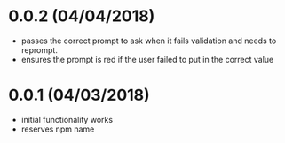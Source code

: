 # 0.0.2 (04/04/2018)

- passes the correct prompt to ask when it fails validation and needs to reprompt.
- ensures the prompt is red if the user failed to put in the correct value

# 0.0.1 (04/03/2018)

- initial functionality works
- reserves npm name
